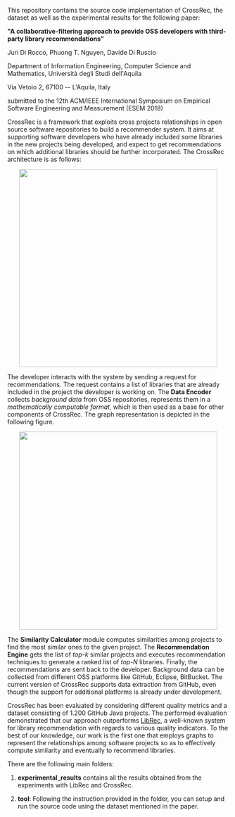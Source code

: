 This repository contains the source code implementation of CrossRec, the dataset as well as the experimental results for the following paper:

<b>"A collaborative-filtering approach to provide OSS developers with third-party library recommendations"</b>

Juri Di Rocco, Phuong T. Nguyen, Davide Di Ruscio

Department of Information Engineering, Computer Science and Mathematics,
Università degli Studi dell'Aquila

Via Vetoio 2, 67100 -- L'Aquila, Italy

submitted to the 12th ACM/IEEE International Symposium on Empirical Software  Engineering and Measurement (ESEM 2018)

CrossRec is a framework that exploits cross projects relationships in open source software repositories to build a recommender system. It aims at supporting software developers who have already included some libraries in the new projects being developed, and expect to get recommendations on which additional libraries should be further incorporated. The CrossRec architecture is as follows:

<p align="center">
<img src="https://github.com/CrossRec/CrossRec/blob/master/images/CrossRec.png" width="450">
</p>

The developer interacts with the system by sending a request for recommendations. The request contains a list of libraries that are already included in the project the developer is working on. The <b>Data Encoder</b> collects <i> background data </i> from OSS repositories, represents them in a <i>mathematically computable format</i>, which is then used as a base for other components of CrossRec. The graph representation is depicted in the following figure.

<p align="center">
<img src="https://github.com/CrossRec/CrossRec/blob/master/images/Graph.png" width="450">
</p>

The <b> Similarity Calculator</b> module computes similarities among projects to find the most similar ones to the given project. The <b>Recommendation Engine</b> gets the list of <i> top-k</i> similar projects and executes recommendation techniques to generate a ranked list of <i> top-N </i> libraries. Finally, the recommendations are sent back to the developer. Background data can be collected from different OSS platforms like GitHub, Eclipse, BitBucket. The current version of CrossRec supports data extraction from GitHub, even though the support for additional platforms is already under development.

CrossRec has been evaluated by considering different quality metrics and a dataset consisting of 1.200 GitHub Java projects. The performed evaluation demonstrated that our approach outperforms [LibRec](http://ieeexplore.ieee.org/stamp/stamp.jsp?arnumber=6671293), a well-known system for library recommendation with regards to various quality indicators. To the best of our knowledge, our work is the first one that employs graphs to represent the relationships among software projects so as to effectively compute similarity and eventually to recommend libraries. 



There are the following main folders:

1. <b>experimental\_results</b> contains all the results obtained from the experiments with LibRec and CrossRec.

2. <b>tool</b>: Following the instruction provided in the folder, you can setup and run the source code using the dataset mentioned in the paper.
